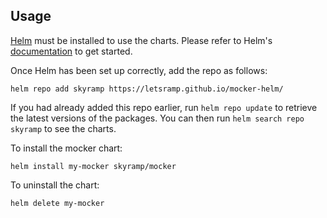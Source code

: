 ## Usage

[Helm](https://helm.sh) must be installed to use the charts.  Please refer to
Helm's [documentation](https://helm.sh/docs) to get started.

Once Helm has been set up correctly, add the repo as follows:

    helm repo add skyramp https://letsramp.github.io/mocker-helm/

If you had already added this repo earlier, run `helm repo update` to retrieve
the latest versions of the packages.  You can then run `helm search repo
skyramp` to see the charts.

To install the mocker chart:

    helm install my-mocker skyramp/mocker

To uninstall the chart:

    helm delete my-mocker
